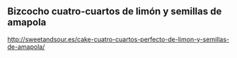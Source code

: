 ## Bizcocho cuatro-cuartos de limón y semillas de amapola

http://sweetandsour.es/cake-cuatro-cuartos-perfecto-de-limon-y-semillas-de-amapola/
